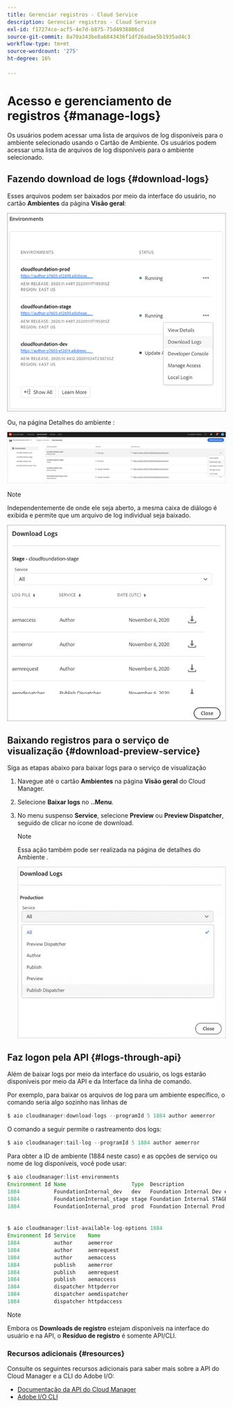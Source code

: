 ```yaml
---
title: Gerenciar registros - Cloud Service
description: Gerenciar registros - Cloud Service
exl-id: f17274ce-acf5-4e7d-b875-75d4938806cd
source-git-commit: 8a70a343be8a6843436f1df26adae5b1935ad4c3
workflow-type: tm+mt
source-wordcount: '275'
ht-degree: 16%

---
```


# Acesso e gerenciamento de registros {#manage-logs}

Os usuários podem acessar uma lista de arquivos de log disponíveis para o ambiente selecionado usando o Cartão de Ambiente. Os usuários podem acessar uma lista de arquivos de log disponíveis para o ambiente selecionado.

## Fazendo download de logs {#download-logs}

Esses arquivos podem ser baixados por meio da interface do usuário, no cartão **Ambientes** da página **Visão geral**:

![](assets/download-logs1.png)

Ou, na página Detalhes do ambiente :

![](assets/download-logs.png)

>[!NOTE]
>Independentemente de onde ele seja aberto, a mesma caixa de diálogo é exibida e permite que um arquivo de log individual seja baixado.

![](assets/download-logs2.png)

## Baixando registros para o serviço de visualização {#download-preview-service}

Siga as etapas abaixo para baixar logs para o serviço de visualização

1. Navegue até o cartão **Ambientes** na página **Visão geral** do Cloud Manager.

1. Selecione **Baixar logs** no **..Menu**.

1. No menu suspenso **Service**, selecione **Preview** ou **Preview Dispatcher**, seguido de clicar no ícone de download.

   >[!NOTE]
   >Essa ação também pode ser realizada na página de detalhes do Ambiente .

   ![](assets/download-preview.png)


## Faz logon pela API {#logs-through-api}

Além de baixar logs por meio da interface do usuário, os logs estarão disponíveis por meio da API e da Interface da linha de comando.

Por exemplo, para baixar os arquivos de log para um ambiente específico, o comando seria algo sozinho nas linhas de

```java
$ aio cloudmanager:download-logs --programId 5 1884 author aemerror
```

O comando a seguir permite o rastreamento dos logs:

```java
$ aio cloudmanager:tail-log --programId 5 1884 author aemerror
```

Para obter a ID de ambiente (1884 neste caso) e as opções de serviço ou nome de log disponíveis, você pode usar:

```java
$ aio cloudmanager:list-environments
Environment Id Name                     Type  Description                          
1884           FoundationInternal_dev   dev   Foundation Internal Dev environment  
1884           FoundationInternal_stage stage Foundation Internal STAGE environment
1884           FoundationInternal_prod  prod  Foundation Internal Prod environment
 
 
$ aio cloudmanager:list-available-log-options 1884
Environment Id Service    Name         
1884           author     aemerror     
1884           author     aemrequest   
1884           author     aemaccess    
1884           publish    aemerror     
1884           publish    aemrequest   
1884           publish    aemaccess    
1884           dispatcher httpderror   
1884           dispatcher aemdispatcher
1884           dispatcher httpdaccess
```

>[!NOTE]
>Embora os **Downloads de registro** estejam disponíveis na interface do usuário e na API, o **Resíduo de registro** é somente API/CLI.

### Recursos adicionais {#resources}

Consulte os seguintes recursos adicionais para saber mais sobre a API do Cloud Manager e a CLI do Adobe I/O:

* [Documentação da API do Cloud Manager](https://www.adobe.io/apis/experiencecloud/cloud-manager/docs.html)
* [Adobe I/O CLI](https://github.com/adobe/aio-cli-plugin-cloudmanager)
